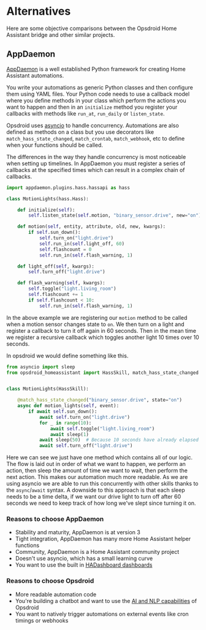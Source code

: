# Alternatives

Here are some objective comparisons between the Opsdroid Home Assistant bridge and other similar projects.

## AppDaemon

[AppDaemon](https://appdaemon.readthedocs.io/en/latest/) is a well established Python framework for creating Home Assistant automations.

You write your automations as generic Python classes and then configure them using YAML files. Your Python code needs to use a callback model where you define methods in your class which perform the actions you want to happen and then in an `initialize` method you register your callbacks with methods like `run_at`, `run_daily` or `listen_state`.

Opsdroid uses [asyncio](https://docs.python.org/3/library/asyncio.html) to handle concurrency. Automations are also defined as methods on a class but you use decorators like `match_hass_state_changed`, `match_crontab`, `match_webhook`, etc to define when your functions should be called.

The differences in the way they handle concurrency is most noticeable when setting up timelines. In AppDaemon you must register a series of callbacks at the specified times which can result in a complex chain of callbacks.

```python
import appdaemon.plugins.hass.hassapi as hass

class MotionLights(hass.Hass):

    def initialize(self):
        self.listen_state(self.motion, "binary_sensor.drive", new="on")

    def motion(self, entity, attribute, old, new, kwargs):
        if self.sun_down():
            self.turn_on("light.drive")
            self.run_in(self.light_off, 60)
            self.flashcount = 0
            self.run_in(self.flash_warning, 1)

    def light_off(self, kwargs):
        self.turn_off("light.drive")

    def flash_warning(self, kwargs):
        self.toggle("light.living_room")
        self.flashcount += 1
        if self.flashcount < 10:
            self.run_in(self.flash_warning, 1)
```

In the above example we are registering our `motion` method to be called when a motion sensor changes state to `on`. We then turn on a light and register a callback to turn it off again in 60 seconds. Then in the mean time we register a recursive callback which toggles another light 10 times over 10 seconds.

In opsdroid we would define something like this.

```python
from asyncio import sleep
from opsdroid_homeassistant import HassSkill, match_hass_state_changed


class MotionLights(HassSkill):

    @match_hass_state_changed("binary_sensor.drive", state="on")
    async def motion_lights(self, event):
        if await self.sun_down():
            await self.turn_on("light.drive")
            for _ in range(10):
                await self.toggle("light.living_room")
                await sleep(1)
            await sleep(50)  # Because 10 seconds have already elapsed
            await self.turn_off("light.drive")
```

Here we can see we just have one method which contains all of our logic. The flow is laid out in order of what we want to happen, we perform an action, then sleep the amount of time we want to wait, then perform the next action. This makes our automation much more readable. As we are using asyncio we are able to run this concurrently with other skills thanks to the `async`/`await` syntax. A downside to this approach is that each sleep needs to be a time delta, if we want our drive light to turn off after 60 seconds we need to keep track of how long we've slept since turning it on.

### Reasons to choose AppDaemon

* Stability and maturity, AppDaemon is at version 3
* Tight integration, AppDaemon has many more Home Assistant helper functions
* Community, AppDaemon is a Home Assistant community project
* Doesn't use asyncio, which has a small learning curve
* You want to use the built in [HADashboard dashboards](https://appdaemon.readthedocs.io/en/latest/DASHBOARD_INSTALL.html)

### Reasons to choose Opsdroid

* More readable automation code
* You're building a chatbot and want to use the [AI and NLP capabilities](https://docs.opsdroid.dev/en/stable/skills/index.html#matchers) of Opsdroid
* You want to natively trigger automations on external events like cron timings or webhooks
